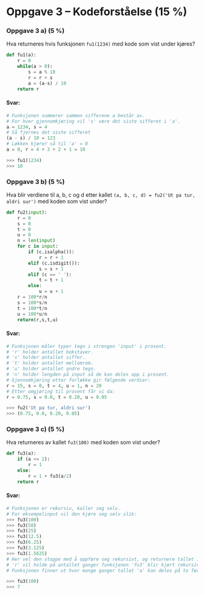 # Oppgave 3 – Kodeforståelse (15 %)

### Oppgave 3 a) (5 %)

Hva returneres hvis funksjonen `fu1(1234)` med kode som vist under kjøres?

``` python
def fu1(a):
    r = 0
    while(a > 0):
        s = a % 10
        r = r + s
        a = (a-s) / 10
    return r
```

#### Svar:

``` python
# Funksjonen summerer sammen sifferene a består av.
# For hver gjennomkjøring vil 's' være det siste sifferet i 'a'.
a = 1234, s = 4
# Så fjernes det siste sifferet
(a - s) / 10 = 123
# Løkken kjører så til 'a' = 0
a = 0, r = 4 + 3 + 2 + 1 = 10

>>> fu1(1234)
>>> 10
```

### Oppgave 3 b) (5 %)

Hva blir verdiene til a, b, c og d etter kallet
`(a, b, c, d) = fu2('Ut pa tur, aldri sur')`
med koden som vist under?

``` python
def fu2(input):
    r = 0
    s = 0
    t = 0
    u = 0
    n = len(input)
    for c in input:
        if (c.isalpha()):
            r = r + 1
        elif (c.isdigit()):
            s = s + 1
        elif (c == ' '):
            t = t + 1
        else:
            u = u + 1
    r = 100*r/n
    s = 100*s/n
    t = 100*t/n
    u = 100*u/n
    return(r,s,t,u)
```

#### Svar:

``` python
# Funksjonen måler typer tegn i strengen 'input' i prosent.
# 'r' holder antallet bokstaver.
# 's' holder antallet siffer.
# 't' holder antallet mellomrom.
# 'u' holder antallet andre tegn.
# 'n' holder lengden på input så de kan deles opp i prosent.
# Gjennomkjøring etter forløkke gir følgende verdier:
r = 15, s = 0, t = 4, u = 1, n = 20
# Etter omgjøring til prosent får vi da:
r = 0.75, s = 0.0, t = 0.20, u = 0.05

>>> fu2('Ut pa tur, aldri sur')
>>> (0.75, 0.0, 0.20, 0.05)

```

### Oppgave 3 c) (5 %)

Hva returneres av kallet `fu3(100)` med koden som vist under?

``` python
def fu3(a):
    if (a <= 2):
        r = 1
    else:
        r = 1 + fu3(a/2)
    return r
```

#### Svar:

``` python
# Funksjonen er rekursiv, kaller seg selv.
# For eksempelinput vil den kjøre seg selv slik:
>>> fu3(100)
>>> fu3(50)
>>> fu3(25)
>>> fu3(12.5)
>>> fu3(6.25)
>>> fu3(3.125)
>>> fu3(1.5625)
# Her vel den stoppe med å oppføre seg rekursivt, og returnere tallet 1.
# 'r' vil holde på antallet ganger funksjonen 'fu3' blir kjørt rekursivt.
# Funksjonen finner ut hvor mange ganger tallet 'a' kan deles på to før det er mindre enn 2.

>>> fu3(100)
>>> 7
```
